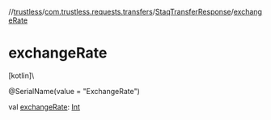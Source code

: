 //[trustless](../../../index.md)/[com.trustless.requests.transfers](../index.md)/[StaqTransferResponse](index.md)/[exchangeRate](exchange-rate.md)

# exchangeRate

[kotlin]\

@SerialName(value = &quot;ExchangeRate&quot;)

val [exchangeRate](exchange-rate.md): [Int](https://kotlinlang.org/api/latest/jvm/stdlib/kotlin/-int/index.html)
